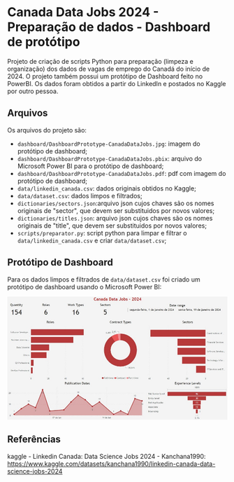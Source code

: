 # Canada Data Jobs 2024 - Preparação de dados - Dashboard de protótipo

Projeto de criação de scripts Python para preparação (limpeza e organização) dos dados de vagas de 
emprego do Canadá do início de 2024. 
O projeto também possui um protótipo de Dashboard feito no PowerBI. 
Os dados foram obtidos a partir do LinkedIn e postados no Kaggle por outro pessoa.


## Arquivos
Os arquivos do projeto são:
- `dashboard/DashboardPrototype-CanadaDataJobs.jpg`: imagem do protótipo de dashboard;
- `dashboard/DashboardPrototype-CanadaDataJobs.pbix`: arquivo do Microsoft Power BI para o protótipo de dashboard;
- `dashboard/DashboardPrototype-CanadaDataJobs.pdf`: pdf com imagem do protótipo de dashboard;
- `data/linkedin_canada.csv`: dados originais obtidos no Kaggle;
- `data/dataset.csv`: dados limpos e filtrados;
- `dictionaries/sectors.json`:arquivo json cujos chaves são os nomes originais de "sector", que devem ser substituidos 
   por novos valores;
- `dictionaries/titles.json`: arquivo json cujos chaves são os nomes originais de "title", que devem ser substituidos 
   por novos valores;
- `scripts/preparator.py`: script python para limpar e filtrar o `data/linkedin_canada.csv` e criar `data/dataset.csv`; 


## Protótipo de Dashboard
Para os dados limpos e filtrados de `data/dataset.csv` foi criado um protótipo de dashboard usando o Microsoft 
Power BI:

![Image-DashboardPrototype](dashboard/DashboardPrototype-CanadaDataJobs.jpg)


## Referências
kaggle - Linkedin Canada: Data Science Jobs 2024 - Kanchana1990: 
https://www.kaggle.com/datasets/kanchana1990/linkedin-canada-data-science-jobs-2024